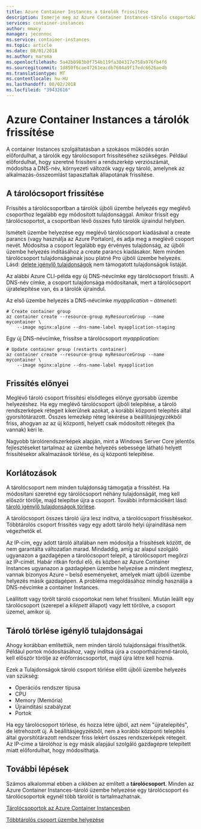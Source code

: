 ```yaml
---
title: Azure Container Instances a tárolók frissítése
description: Ismerje meg az Azure Container Instances-tároló csoportokat a futó tárolók frissítése.
services: container-instances
author: mmacy
manager: jeconnoc
ms.service: container-instances
ms.topic: article
ms.date: 08/01/2018
ms.author: marsma
ms.openlocfilehash: 5a42b0983b0f754b119fa304317e758a976fb4f6
ms.sourcegitcommit: 1d850f6cae47261eacdb7604a9f17edc6626ae4b
ms.translationtype: MT
ms.contentlocale: hu-HU
ms.lasthandoff: 08/02/2018
ms.locfileid: "39432616"
---
```

# <a name="update-containers-in-azure-container-instances"></a>Azure Container Instances a tárolók frissítése

A container Instances szolgáltatásban a szokásos működés során előfordulhat, a tárolók egy tárolócsoport frissítéséhez szükséges. Például előfordulhat, hogy szeretné frissíteni a rendszerkép verziószámát, módosítsa a DNS-név, környezeti változók vagy egy tároló, amelynek az alkalmazás-összeomlást tapasztaltak állapotának frissítése.

## <a name="update-a-container-group"></a>A tárolócsoport frissítése

Frissítés a tárolócsoportban a tárolók újbóli üzembe helyezés egy meglévő csoporthoz legalább egy módosított tulajdonsággal. Amikor frissít egy tárolócsoportot, a csoportban lévő összes futó tárolók újraindul helyben.

Ismételt üzembe helyezése egy meglévő tárolócsoport kiadásával a create parancs (vagy használja az Azure Portalon), és adja meg a meglévő csoport nevét. Módosítsa a csoport legalább egy érvényes tulajdonság, az újbóli üzembe helyezés indításához a create parancs kiadásakor. Nem minden tárolócsoport tulajdonságainak jsou platné Pro újbóli üzembe helyezés. Lásd: [delete igénylő tulajdonságok](#properties-that-require-delete) nem támogatott tulajdonságok listáját.

Az alábbi Azure CLI-példa egy új DNS-névcímke egy tárolócsoport frissíti. A DNS-név címke, a csoport tulajdonsága módosítanak, mert a tárolócsoport újratelepítése van, és a tárolók újraindul.

Az első üzembe helyezés a DNS-névcímke *myapplication – átmeneti*:

```azurecli-interactive
# Create container group
az container create --resource-group myResourceGroup --name mycontainer \
    --image nginx:alpine --dns-name-label myapplication-staging
```

Egy új DNS-névcímke, frissítse a tárolócsoport *myapplication*:

```azurecli-interactive
# Update container group (restarts container)
az container create --resource-group myResourceGroup --name mycontainer \
    --image nginx:alpine --dns-name-label myapplication
```

## <a name="update-benefits"></a>Frissítés előnyei

Meglévő tároló csoport frissítési elsődleges előnye gyorsabb üzembe helyezéshez. Ha egy meglévő tárolócsoport újbóli telepítése, a tároló rendszerképek rétegeit kikerülnek azokat, a korábbi központi telepítés által gyorsítótárazott. Összes lemezkép réteg lekérése a beállításjegyzékből friss, ahogyan az az új központi, helyett csak módosított rétegek (ha vannak) kéri le.

Nagyobb tárolórendszerképek alapján, mint a Windows Server Core jelentős fejlesztéseket tartalmaz az üzembe helyezés sebessége látható helyett frissítésekor alkalmazások törlése, és új központi telepítése.

## <a name="limitations"></a>Korlátozások

A tárolócsoport nem minden tulajdonság támogatja a frissítést. Ha módosítani szeretné egy tárolócsoport néhány tulajdonságát, meg kell először törölje, majd telepítse újra a csoport. További információkért lásd: [tároló igénylő tulajdonságok törlése](#properties-that-require-container-delete).

A tárolócsoport összes tároló újra lesz indítva, a tárolócsoport frissítésekor. Többtárolós csoport frissítés vagy egy adott tároló helyi újraindítása nem végezhetők el.

Az IP-cím, egy adott tároló általában nem módosítja a frissítések között, de nem garantálta változatlan marad. Mindaddig, amíg az alapul szolgáló ugyanazon a gazdagépen a tárolócsoport telepít, a tárolócsoport megőrzi az IP-címét. Habár ritkán fordul elő, és közben az Azure Container Instances ugyanazon a gazdagépen üzembe helyezése a mindent megtesz, vannak bizonyos Azure – belső eseményeket, amelyek miatt újbóli üzembe helyezés másik gazdagépen. A probléma megoldásához mindig használja a DNS-névcímke a container Instances.

Leállított vagy törölt tároló csoportokat nem lehet frissíteni. Miután leállt egy tárolócsoport (szerepel a *kilépett* állapot) vagy lett törölve, a csoport üzemel, amikor új.

## <a name="properties-that-require-container-delete"></a>Tároló törlése igénylő tulajdonságai

Ahogy korábban említettük, nem minden tároló tulajdonságai frissíthetők. Például portok módosításához, vagy indítsa újra a csoportházirend-tároló, kell először törölje az erőforráscsoportot, majd újra létre kell hoznia.

Ezek a Tulajdonságok tároló csoport törlése előtt újbóli üzembe helyezés van szükség:

* Operációs rendszer típusa
* CPU
* Memory (Memória)
* Újraindítási szabályzat
* Portok

Ha egy tárolócsoport törlése, és hozza létre újból, azt nem "újratelepítés", de létrehozott új. A beállításjegyzékből, nem a korábbi központi telepítés által gyorsítótárazott rendszer friss lekért összes rendszerképek rétegeit. Az IP-címe a tárolóhoz is egy másik alapjául szolgáló gazdagépre telepített miatt előfordulhat, hogy módosíthatja.

## <a name="next-steps"></a>További lépések

Számos alkalommal ebben a cikkben az említett a **tárolócsoport**. Minden az Azure Container Instances-tároló üzembe helyezése egy tárolócsoport és tárolócsoportok egynél több tárolót is tartalmazhatnak.

[Tárolócsoportok az Azure Container Instancesben](container-instances-container-groups.md)

[Többtárolós csoport üzembe helyezése](container-instances-multi-container-group.md)

<!-- LINKS - External -->

<!-- LINKS - Internal -->
[az-container-create]: /cli/azure/container?view=azure-cli-latest#az-container-create
[az-container-logs]: /cli/azure/container?view=azure-cli-latest#az-container-logs
[az-container-show]: /cli/azure/container?view=azure-cli-latest#az-container-show
[azure-cli-install]: /cli/azure/install-azure-cli
